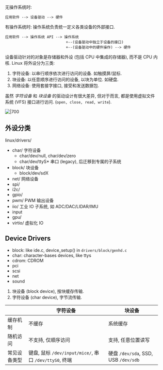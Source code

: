 
无操作系统时:

``` 
应用软件 --> 设备驱动 --> 硬件
```

有操作系统时: 操作系统负责统一定义各类设备的外部接口.

```
应用软件 --> 操作系统 API --> 操作系统 
                            +--(设备驱动中独立于设备的接口)
                            +--(设备驱动中的硬件操作) --> 硬件
```

设备驱动针对的对象是存储器和外设 (包括 CPU 中集成的存储器), 而不是 CPU 内核. Linux 将外设分为三类:
1. 字符设备: 以串行顺序依次进行访问的设备. 如触摸屏/鼠标.
2. 块设备:   以任意顺序进行访问的设备, 以块为单位. 如硬盘.
3. 网络设备: 使用套接字接口, 接受和发送数据包.

虽然 *字符设备* 和 *块设备* 的驱动设计有很大差异, 但对于而言, 都是使用虚拟文件系统 (VFS) 接口进行访问. (`open, close, read, write`). 

![|700](../../attach/Snipaste_2025-03-03_20-13-41.avif)

## 外设分类

linux/drivers/
- char/ 字符设备
	- char/dev/null, char/dev/zero 
	- char/dev/ttyS* 串口 (legacy), 后迁移到专属的子系统
- block/ 块设备
	- block/dev/sdX 
- net/ 网络设备 
- spi/
- i2c/
- gpio/
- pwm/ PWM 输出设备
- iio/ 工业 IO 子系统, 如 ADC/DAC/LIDAR/IMU 
- input 
- gpu/ 
- virtio/ 虚拟化 IO


## Device Drivers

- block: like ide.c, device_setup() in `drivers/block/genhd.c`
- char: character-bases devices, like ttys
- cdrom: CDROM
- pci
- scsi
- net
- sound

1. 块设备 (block device), 按块缓存传输.
2. 字符设备 (char device), 字节流传输.

|              | 字符设备               | 块设备             |
| ------------ | ---------------------- | ------------------ |
| 缓存机制     | 不缓存                 | 系统缓存           |
| 随机访问     | 不支持, 仅顺序访问     | 支持, 任意位置读写 |
| 常见设备类型 | 键盘, 鼠标 `/dev/input/mice/`, 串口 `/dev/ttyS0`, 终端 | 硬盘 `/dev/sda`, SSD, USB `/dev/sdb`                  |